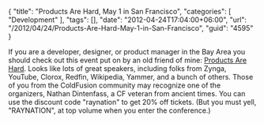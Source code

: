 {
	"title": "Products Are Hard, May 1 in San Francisco",
	"categories": [
		"Development"
	],
	"tags": [],
	"date": "2012-04-24T17:04:00+06:00",
	"url": "/2012/04/24/Products-Are-Hard-May-1-in-San-Francisco",
	"guid": "4595"
}

If you are a developer, designer, or product manager in the Bay Area you should check out this event put on by an old friend of mine: <a href="http://productsarehard.com">Products Are Hard</a>.  Looks like lots of great speakers, including folks from Zynga, YouTube, Clorox, Redfin, Wikipedia, Yammer, and a bunch of others. Those of you from the ColdFusion community may recognize one of the organizers, Nathan Dintenfass, a CF veteran from ancient times.  You can use the discount code "raynation" to get 20% off tickets. (But you must yell, "RAYNATION", at top volume when you enter the conference.)